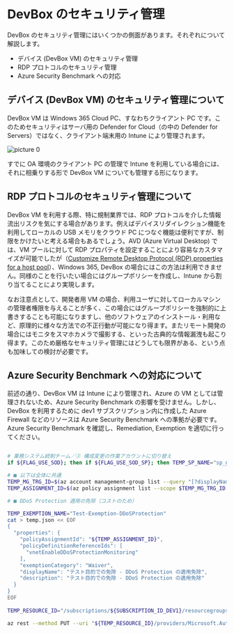 # DevBox のセキュリティ管理

DevBox のセキュリティ管理にはいくつかの側面があります。それぞれについて解説します。

- デバイス (DevBox VM) のセキュリティ管理
- RDP プロトコルのセキュリティ管理
- Azure Security Benchmark への対応

## デバイス (DevBox VM) のセキュリティ管理について

DevBox VM は Windows 365 Cloud PC、すなわちクライアント PC です。このためセキュリティはサーバ用の Defender for Cloud（の中の Defender for Servers）ではなく、クライアント端末用の Intune により管理されます。

![picture 0](./images/d53d28f5a1feac71ac33bcac6cd3d4acfd30f6c0c20639f936e4c3b956b71518.png)  

すでに OA 環境のクライアント PC の管理で Intune を利用している場合には、それに相乗りする形で DevBox VM についても管理する形になります。

## RDP プロトコルのセキュリティ管理について

DevBox VM を利用する際、特に規制業界では、RDP プロトコルを介した情報流出リスクを気にする場合があります。例えばデバイスリダイレクション機能を利用してローカルの USB メモリをクラウド PC につなぐ機能は便利ですが、制限をかけたいと考える場合もあるでしょう。AVD (Azure Virtual Desktop) では、VM プールに対して RDP プロパティを設定することにより容易なカスタマイズが可能でしたが（[Customize Remote Desktop Protocol (RDP) properties for a host pool](https://learn.microsoft.com/en-us/azure/virtual-desktop/customize-rdp-properties)）、Windows 365, DevBox の場合にはこの方法は利用できません。同様のことを行いたい場合にはグループポリシーを作成し、Intune から割り当てることにより実現します。

なお注意点として、開発者用 VM の場合、利用ユーザに対してローカルマシンの管理者権限を与えることが多く、この場合にはグループポリシーを強制的に上書きすることも可能になりますし、他のソフトウェアのインストール・利用など、原理的に様々な方法での不正行動が可能になり得ます。またリモート開発の場合にはモニタをスマホカメラで撮影する、といった古典的な情報漏洩も起こり得ます。このため厳格なセキュリティ管理にはどうしても限界がある、という点も加味しての検討が必要です。

## Azure Security Benchmark への対応について

前述の通り、DevBox VM は Intune により管理され、Azure の VM としては管理されないため、Azure Security Benchmark の影響を受けません。しかし、DevBox を利用するために dev1 サブスクリプション内に作成した Azure Firewall などのリソースは Azure Security Benchmark への準拠が必要です。Azure Security Benchmark を確認し、Remediation, Exemption を適切に行ってください。

```bash

# 業務システム統制チーム／③ 構成変更の作業アカウントに切り替え
if ${FLAG_USE_SOD}; then if ${FLAG_USE_SOD_SP}; then TEMP_SP_NAME="sp_gov_change"; az login --service-principal --username ${SP_APP_IDS[${TEMP_SP_NAME}]} --password "${SP_PWDS[${TEMP_SP_NAME}]}" --tenant ${PRIMARY_DOMAIN_NAME} --allow-no-subscriptions; else az account clear; az login -u "user_gov_change@${PRIMARY_DOMAIN_NAME}" -p "${ADMIN_PASSWORD}"; fi; fi

# ■ 以下は全体に共通
TEMP_MG_TRG_ID=$(az account management-group list --query "[?displayName=='Tenant Root Group'].id" -o tsv)
TEMP_ASSIGNMENT_ID=$(az policy assignment list --scope $TEMP_MG_TRG_ID --query "[? displayName == 'Azure Security Benchmark'].id" -o tsv)

# ■ DDoS Protection 適用の免除（コストのため）

TEMP_EXEMPTION_NAME="Test-Exemption-DDoSProtection"
cat > temp.json << EOF
{
  "properties": {
    "policyAssignmentId": "${TEMP_ASSIGNMENT_ID}",
    "policyDefinitionReferenceIds": [
      "vnetEnableDDoSProtectionMonitoring"
    ],
    "exemptionCategory": "Waiver",
    "displayName": "テスト目的での免除 - DDoS Protection の適用免除",
    "description": "テスト目的での免除 - DDoS Protection の適用免除"
  }
}
EOF
 
TEMP_RESOURCE_ID="/subscriptions/${SUBSCRIPTION_ID_DEV1}/resourcegroups/rg-devhub-${LOCATION_PREFIXS[0]}/providers/microsoft.network/virtualnetworks/vnet-devhub-${LOCATION_PREFIXS[0]}"

az rest --method PUT --uri "${TEMP_RESOURCE_ID}/providers/Microsoft.Authorization/policyExemptions/${TEMP_EXEMPTION_NAME}?api-version=2022-07-01-preview" --body @temp.json

```
